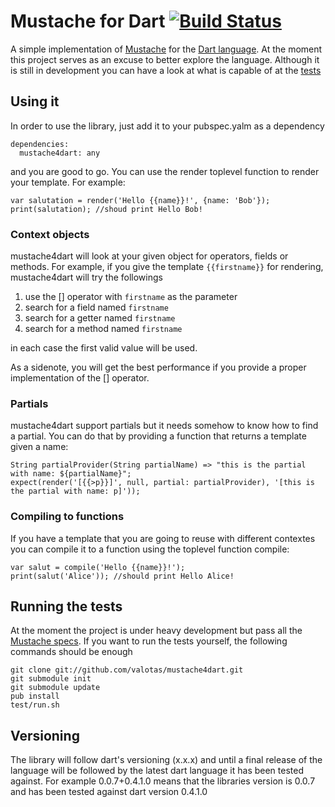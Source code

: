 Mustache for Dart [![Build Status](https://drone.io/github.com/valotas/mustache4dart/status.png)](https://drone.io/github.com/valotas/mustache4dart/latest)
===========================================================================================================================================================
A simple implementation of [Mustache][mustache] for the [Dart language][dart]. 
At the moment this project serves as an excuse to better explore the language. 
Although it is still in development you can have a look at what is capable of 
at the [tests][tests]

Using it
--------
In order to use the library, just add it to your pubspec.yalm as a dependency

	dependencies:
	  mustache4dart: any

and you are good to go. You can use the render toplevel function to render your template.
For example:

	var salutation = render('Hello {{name}}!', {name: 'Bob'});
	print(salutation); //shoud print Hello Bob!
	
### Context objects
mustache4dart will look at your given object for operators, fields or methods. For example,
if you give the template `{{firstname}}` for rendering, mustache4dart will try the followings

1. use the [] operator with `firstname` as the parameter
2. search for a field named `firstname`
3. search for a getter named `firstname`
4. search for a method named `firstname`

in each case the first valid value will be used.

As a sidenote, you will get the best performance if you provide a proper implementation of
the [] operator.

### Partials
mustache4dart support partials but it needs somehow to know how to find a partial. You can
do that by providing a function that returns a template given a name:

	String partialProvider(String partialName) => "this is the partial with name: ${partialName}";
	expect(render('[{{>p}}]', null, partial: partialProvider), '[this is the partial with name: p]'));

### Compiling to functions
If you have a template that you are going to reuse with different contextes you can compile
it to a function using the toplevel function compile:

	var salut = compile('Hello {{name}}!');
	print(salut('Alice')); //should print Hello Alice! 

Running the tests
-----------------
At the moment the project is under heavy development but pass all the [Mustache specs][specs]. 
If you want to run the tests yourself, the following commands should be enough

	git clone git://github.com/valotas/mustache4dart.git
	git submodule init
	git submodule update 
	pub install
	test/run.sh
	
Versioning
----------
The library will follow dart's versioning (x.x.x) and until a final release of the language will be 
followed by the latest dart language it has been tested against. For example 0.0.7+0.4.1.0 means that
the libraries version is 0.0.7 and has been tested against dart version 0.4.1.0
	
[mustache]: http://mustache.github.com/
[dart]: http://www.dartlang.org/
[tests]: http://github.com/valotas/mustache4dart/blob/master/test/mustache_tests.dart
[specs]: http://github.com/mustache/spec